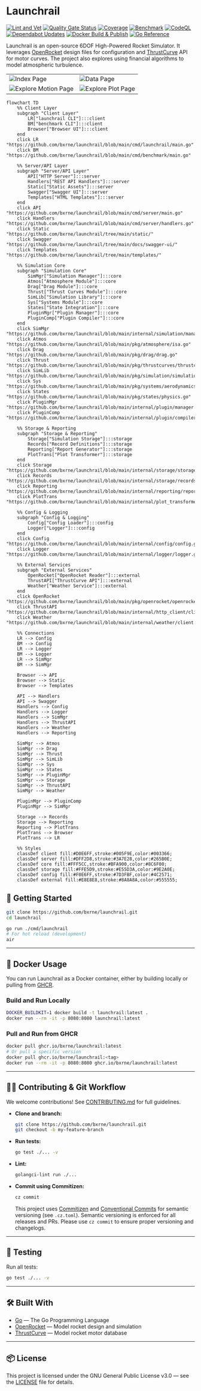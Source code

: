 # Launchrail

[![Lint and Vet](https://github.com/bxrne/launchrail/actions/workflows/lint_vet.yaml/badge.svg)](https://github.com/bxrne/launchrail/actions/workflows/lint_vet.yaml)
[![Quality Gate Status](https://sonarcloud.io/api/project_badges/measure?project=bxrne_launchrail&metric=alert_status)](https://sonarcloud.io/summary/new_code?id=bxrne_launchrail) [![Coverage](https://sonarcloud.io/api/project_badges/measure?project=bxrne_launchrail&metric=coverage)](https://sonarcloud.io/summary/new_code?id=bxrne_launchrail) [![Benchmark](https://github.com/bxrne/launchrail/actions/workflows/benchmark.yaml/badge.svg)](https://github.com/bxrne/launchrail/actions/workflows/benchmark.yaml) [![CodeQL](https://github.com/bxrne/launchrail/actions/workflows/github-code-scanning/codeql/badge.svg)](https://github.com/bxrne/launchrail/actions/workflows/github-code-scanning/codeql) [![Dependabot Updates](https://github.com/bxrne/launchrail/actions/workflows/dependabot/dependabot-updates/badge.svg)](https://github.com/bxrne/launchrail/actions/workflows/dependabot/dependabot-updates) [![Docker Build & Publish](https://github.com/bxrne/launchrail/actions/workflows/docker_publish.yaml/badge.svg)](https://github.com/bxrne/launchrail/actions/workflows/docker_publish.yaml) [![Go Reference](https://pkg.go.dev/badge/github.com/bxrne/launchrail.svg)](https://pkg.go.dev/github.com/bxrne/launchrail)


Launchrail is an open-source 6DOF High-Powered Rocket Simulator. It leverages [OpenRocket](http://openrocket.info/) design files for configuration and [ThrustCurve](https://www.thrustcurve.org/) API for motor curves. The project also explores using financial algorithms to model atmospheric turbulence.

<table border="0">
    <tr>
        <td><img src="./assets/index-page.png" alt="Index Page"></td>
        <td><img src="./assets/data-page.png" alt="Data Page"></td>
    </tr>
    <tr>
        <td><img src="./assets/explore-motion-page.png" alt="Explore Motion Page"></td>
        <td><img src="./assets/explore-plot-page.png" alt="Explore Plot Page"></td>
    </tr>
</table>

```mermaid
flowchart TD
    %% Client Layer
    subgraph "Client Layer"
        LR["launchrail CLI"]:::client
        BM["benchmark CLI"]:::client
        Browser["Browser UI"]:::client
    end
    click LR "https://github.com/bxrne/launchrail/blob/main/cmd/launchrail/main.go"
    click BM "https://github.com/bxrne/launchrail/blob/main/cmd/benchmark/main.go"

    %% Server/API Layer
    subgraph "Server/API Layer"
        API["HTTP Server"]:::server
        Handlers["REST API Handlers"]:::server
        Static["Static Assets"]:::server
        Swagger["Swagger UI"]:::server
        Templates["HTML Templates"]:::server
    end
    click API "https://github.com/bxrne/launchrail/blob/main/cmd/server/main.go"
    click Handlers "https://github.com/bxrne/launchrail/blob/main/cmd/server/handlers.go"
    click Static "https://github.com/bxrne/launchrail/tree/main/static/"
    click Swagger "https://github.com/bxrne/launchrail/tree/main/docs/swagger-ui/"
    click Templates "https://github.com/bxrne/launchrail/tree/main/templates/"

    %% Simulation Core
    subgraph "Simulation Core"
        SimMgr["Simulation Manager"]:::core
        Atmos["Atmosphere Module"]:::core
        Drag["Drag Module"]:::core
        Thrust["Thrust Curves Module"]:::core
        SimLib["Simulation Library"]:::core
        Sys["Systems Module"]:::core
        States["State Integration"]:::core
        PluginMgr["Plugin Manager"]:::core
        PluginComp["Plugin Compiler"]:::core
    end
    click SimMgr "https://github.com/bxrne/launchrail/blob/main/internal/simulation/manager.go"
    click Atmos "https://github.com/bxrne/launchrail/blob/main/pkg/atmosphere/isa.go"
    click Drag "https://github.com/bxrne/launchrail/blob/main/pkg/drag/drag.go"
    click Thrust "https://github.com/bxrne/launchrail/blob/main/pkg/thrustcurves/thrustcurves.go"
    click SimLib "https://github.com/bxrne/launchrail/blob/main/pkg/simulation/simulation.go"
    click Sys "https://github.com/bxrne/launchrail/blob/main/pkg/systems/aerodynamics.go"
    click States "https://github.com/bxrne/launchrail/blob/main/pkg/states/physics.go"
    click PluginMgr "https://github.com/bxrne/launchrail/blob/main/internal/plugin/manager.go"
    click PluginComp "https://github.com/bxrne/launchrail/blob/main/internal/plugin/compiler.go"

    %% Storage & Reporting
    subgraph "Storage & Reporting"
        Storage["Simulation Storage"]:::storage
        Records["Record Definitions"]:::storage
        Reporting["Report Generator"]:::storage
        PlotTrans["Plot Transformer"]:::storage
    end
    click Storage "https://github.com/bxrne/launchrail/blob/main/internal/storage/storage.go"
    click Records "https://github.com/bxrne/launchrail/blob/main/internal/storage/records.go"
    click Reporting "https://github.com/bxrne/launchrail/blob/main/internal/reporting/report.go"
    click PlotTrans "https://github.com/bxrne/launchrail/blob/main/internal/plot_transformer/transform.go"

    %% Config & Logging
    subgraph "Config & Logging"
        Config["Config Loader"]:::config
        Logger["Logger"]:::config
    end
    click Config "https://github.com/bxrne/launchrail/blob/main/internal/config/config.go"
    click Logger "https://github.com/bxrne/launchrail/blob/main/internal/logger/logger.go"

    %% External Services
    subgraph "External Services"
        OpenRocket["OpenRocket Reader"]:::external
        ThrustAPI["ThrustCurve API"]:::external
        Weather["Weather Service"]:::external
    end
    click OpenRocket "https://github.com/bxrne/launchrail/blob/main/pkg/openrocket/openrocket.go"
    click ThrustAPI "https://github.com/bxrne/launchrail/blob/main/internal/http_client/client.go"
    click Weather "https://github.com/bxrne/launchrail/blob/main/internal/weather/client.go"

    %% Connections
    LR --> Config
    BM --> Config
    LR --> Logger
    BM --> Logger
    LR --> SimMgr
    BM --> SimMgr

    Browser --> API
    Browser --> Static
    Browser --> Templates

    API --> Handlers
    API --> Swagger
    Handlers --> Config
    Handlers --> Logger
    Handlers --> SimMgr
    Handlers --> ThrustAPI
    Handlers --> Weather
    Handlers --> Reporting

    SimMgr --> Atmos
    SimMgr --> Drag
    SimMgr --> Thrust
    SimMgr --> SimLib
    SimMgr --> Sys
    SimMgr --> States
    SimMgr --> PluginMgr
    SimMgr --> Storage
    SimMgr --> ThrustAPI
    SimMgr --> Weather

    PluginMgr --> PluginComp
    PluginMgr --> SimMgr

    Storage --> Records
    Storage --> Reporting
    Reporting --> PlotTrans
    PlotTrans --> Browser
    PlotTrans --> LR

    %% Styles
    classDef client fill:#D0E6FF,stroke:#005F9E,color:#003366;
    classDef server fill:#DFF2D8,stroke:#3A7E28,color:#265B0E;
    classDef core fill:#FFF5CC,stroke:#BFA900,color:#8C6F00;
    classDef storage fill:#FFE5D9,stroke:#E55D3A,color:#9E2A0E;
    classDef config fill:#F0E6FF,stroke:#7D3FBF,color:#4C2571;
    classDef external fill:#E8E8E8,stroke:#8A8A8A,color:#555555;
```

## 🚀 Getting Started

```sh
git clone https://github.com/bxrne/launchrail.git
cd launchrail

go run ./cmd/launchrail
# For hot reload (development)
air
```

---

## 🐳 Docker Usage

You can run Launchrail as a Docker container, either by building locally or pulling from [GHCR](https://github.com/bxrne/launchrail/pkgs/container/launchrail).

### Build and Run Locally

```sh
DOCKER_BUILDKIT=1 docker build -t launchrail:latest .
docker run --rm -it -p 8080:8080 launchrail:latest
```

### Pull and Run from GHCR

```sh
docker pull ghcr.io/bxrne/launchrail:latest
# Or pull a specific version
docker pull ghcr.io/bxrne/launchrail:<tag>
docker run --rm -it -p 8080:8080 ghcr.io/bxrne/launchrail:latest
```

---

## 🧑‍💻 Contributing & Git Workflow

We welcome contributions! See [CONTRIBUTING.md](CONTRIBUTING.md) for full guidelines.

- **Clone and branch:**
  ```sh
  git clone https://github.com/bxrne/launchrail.git
  git checkout -b my-feature-branch
  ```
- **Run tests:**
  ```sh
  go test ./... -v
  ```
- **Lint:**
  ```sh
  golangci-lint run ./...
  ```
- **Commit using Commitizen:**
  ```sh
  cz commit
  ```
  This project uses [Commitizen](https://commitizen-tools.github.io/commitizen/) and [Conventional Commits](https://www.conventionalcommits.org/en/v1.0.0/) for semantic versioning (see `.cz.toml`).
  Semantic versioning is enforced for all releases and PRs. Please use `cz commit` to ensure proper versioning and changelogs.

---

## 🧪 Testing

Run all tests:
```sh
go test ./... -v
```

---

## 🛠️ Built With

- [Go](https://golang.org/) — The Go Programming Language
- [OpenRocket](http://openrocket.info/) — Model rocket design and simulation
- [ThrustCurve](https://www.thrustcurve.org/) — Model rocket motor database

---

## 📦 License

This project is licensed under the GNU General Public License v3.0 — see the [LICENSE](LICENSE) file for details.
